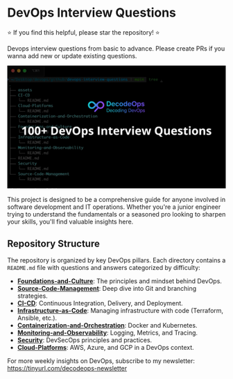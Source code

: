 # DevOps Interview Questions
⭐ If you find this helpful, please star the repository! ⭐

Devops interview questions from basic to advance. Please create PRs if you wanna add new or update existing questions.

![AWS](assets/interview_questions.png)

This project is designed to be a comprehensive guide for anyone involved in software development and IT operations. Whether you're a junior engineer trying to understand the fundamentals or a seasoned pro looking to sharpen your skills, you'll find valuable insights here.


## Repository Structure

The repository is organized by key DevOps pillars. Each directory contains a `README.md` file with questions and answers categorized by difficulty:

* **<a href= "https://github.com/bhanubokkasam/devops-interview-questions/tree/main/Foundations-and-Culture#foundations-and-culture">Foundations-and-Culture</a>**: The principles and mindset behind DevOps.
* **<a href= "https://github.com/bhanubokkasam/devops-interview-questions/tree/main/Source-Code-Management#source-code-management">Source-Code-Management</a>**: Deep dive into Git and branching strategies.
* **<a href= "https://github.com/bhanubokkasam/devops-interview-questions/tree/main/CI-CD#cicd-continuous-integration-continuous-delivery-continuous-deployment">CI-CD</a>**: Continuous Integration, Delivery, and Deployment.
* **<a href= "https://github.com/bhanubokkasam/devops-interview-questions/tree/main/Infrastructure-as-Code#infrastructure-as-code-iac">Infrastructure-as-Code</a>**: Managing infrastructure with code (Terraform, Ansible, etc.).
* **<a href= "https://github.com/bhanubokkasam/devops-interview-questions/tree/main/Containerization-and-Orchestration#containerization-and-orchestration">Containerization-and-Orchestration</a>**: Docker and Kubernetes.
* **<a href= "https://github.com/bhanubokkasam/devops-interview-questions/tree/main/Monitoring-and-Observability#monitoring-and-observability">Monitoring-and-Observability</a>**: Logging, Metrics, and Tracing.
* **<a href= "https://github.com/bhanubokkasam/devops-interview-questions/tree/main/Security#security-devsecops">Security</a>**: DevSecOps principles and practices.
* **<a href= "https://github.com/bhanubokkasam/devops-interview-questions/tree/main/Cloud-Platforms#cloud-platforms">Cloud-Platforms</a>**: AWS, Azure, and GCP in a DevOps context.



For more weekly insights on DevOps, subscribe to my newsletter: https://tinyurl.com/decodeops-newsletter